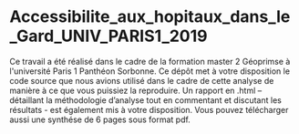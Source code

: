 # Accessibilite_aux_hopitaux_dans_le_Gard_UNIV_PARIS1_2019
Ce travail a été réalisé dans le cadre de la formation master 2 Géoprimse  à l'université Paris 1 Panthéon Sorbonne. Ce dépôt met à votre disposition le code source que nous avions utilisé dans le cadre de cette analyse de manière à ce que vous puissiez la reproduire. 
Un rapport en .html – détaillant la méthodologie d’analyse tout en commentant et discutant les résultats - est également mis à votre disposition. Vous pouvez télécharger aussi une synthése de 6 pages sous format pdf.
